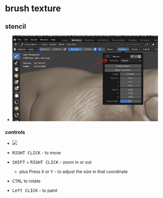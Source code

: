 # brush texture

## stencil

- <img src="./images/brush/texture-mode-stencil.png" />

### controls

- <img src="./images/brush/stencil-preview-adjust-control.gif" />

- <kbd>RIGHT CLICK</kbd> - to move
- <kbd>SHIFT</kbd> + <kbd>RIGHT CLICK</kbd> - zoom in or out
  - plus Press <kbd>X</kbd> or <kbd>Y</kbd> - to adjust the size in that coordinate
- <kbd>CTRL</kbd> to rotate
- <kbd>Left CLICK</kbd> - to paint

